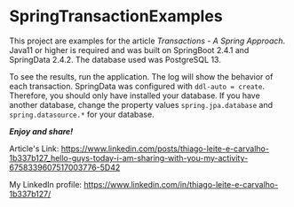 # SpringTransactionExamples

This project are examples for the article _Transactions - A Spring Approach_. Java11 or higher is required and was built on SpringBoot 2.4.1 and SpringData 2.4.2. The database used was PostgreSQL 13.

To see the results, run the application. The log will show the behavior of each transaction. SpringData was configured with `ddl-auto = create`. Therefore, you should only have installed your database. If you have another database, change the property values `spring.jpa.database` and `spring.datasource.*` for your database.

**_Enjoy and share!_**

Article's Link: https://www.linkedin.com/posts/thiago-leite-e-carvalho-1b337b127_hello-guys-today-i-am-sharing-with-you-my-activity-6758339607517003776-5D42

My LinkedIn profile: https://www.linkedin.com/in/thiago-leite-e-carvalho-1b337b127/
